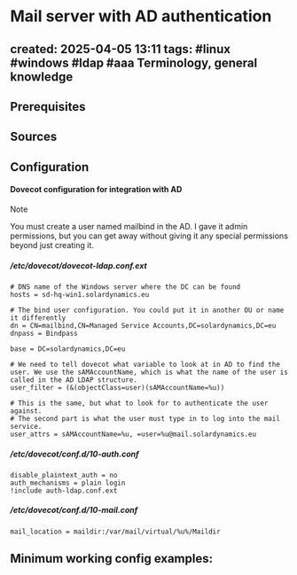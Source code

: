 # Mail server with AD authentication
created: 2025-04-05 13:11
tags: #linux #windows #ldap #aaa 
Terminology, general knowledge
---


Prerequisites
---


Sources
---


Configuration
---

#### Dovecot configuration for integration with AD

> [!NOTE]  
> You must create a user named mailbind in the AD. I gave it admin permissions, but you can get away without giving it any special permissions beyond just creating it.

##### /etc/dovecot/dovecot-ldap.conf.ext

```
# DNS name of the Windows server where the DC can be found
hosts = sd-hq-win1.solardynamics.eu

# The bind user configuration. You could put it in another OU or name it differently
dn = CN=mailbind,CN=Managed Service Accounts,DC=solardynamics,DC=eu
dnpass = Bindpass

base = DC=solardynamics,DC=eu

# We need to tell dovecot what variable to look at in AD to find the user. We use the sAMAccountName, which is what the name of the user is called in the AD LDAP structure.
user_filter = (&(objectClass=user)(sAMAccountName=%u))

# This is the same, but what to look for to authenticate the user against.
# The second part is what the user must type in to log into the mail service.
user_attrs = sAMAccountName=%u, =user=%u@mail.solardynamics.eu
```
##### /etc/dovecot/conf.d/10-auth.conf

```
disable_plaintext_auth = no
auth_mechanisms = plain login
!include auth-ldap.conf.ext
```

##### /etc/dovecot/conf.d/10-mail.conf

```
mail_location = maildir:/var/mail/virtual/%u%/Maildir
```
Minimum working config examples:
---